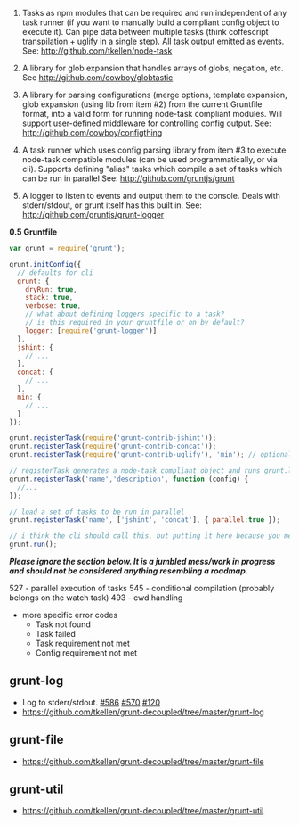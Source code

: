 1. Tasks as npm modules that can be required and run independent of any task runner (if you want to manually build a compliant config object to execute it).  Can pipe data between multiple tasks (think coffescript transpilation + uglify in a single step).  All task output emitted as events.  See: http://github.com/tkellen/node-task

2. A library for glob expansion that handles arrays of globs, negation, etc. See http://github.com/cowboy/globtastic

3. A library for parsing configurations (merge options, template expansion, glob expansion (using lib from item #2) from the current Gruntfile format, into a valid form for running node-task compliant modules.  Will support user-defined middleware for controlling config output.  See: http://github.com/cowboy/configthing

3. A task runner which uses config parsing library from item #3 to execute node-task compatible modules (can be used programmatically, or via cli).  Supports defining "alias" tasks which compile a set of tasks which can be run in parallel  See: http://github.com/gruntjs/grunt

4. A logger to listen to events and output them to the console.  Deals with stderr/stdout, or grunt itself has this built in.  See: http://github.com/gruntjs/grunt-logger

**0.5 Gruntfile**
```js
var grunt = require('grunt');

grunt.initConfig({
  // defaults for cli
  grunt: {
    dryRun: true,
    stack: true,
    verbose: true,
    // what about defining loggers specific to a task?
    // is this required in your gruntfile or on by default?
    logger: [require('grunt-logger')] 
  },
  jshint: {
    // ...
  },
  concat: {
    // ...
  },
  min: {
    // ...
  }
});

grunt.registerTask(require('grunt-contrib-jshint'));
grunt.registerTask(require('grunt-contrib-concat'));
grunt.registerTask(require('grunt-contrib-uglify'), 'min'); // optional second param renames

// registerTask generates a node-task compliant object and runs grunt.loadTask on it
grunt.registerTask('name','description', function (config) {
  //...
});

// load a set of tasks to be run in parallel
grunt.registerTask('name', ['jshint', 'concat'], { parallel:true });

// i think the cli should call this, but putting it here because you mentioned thinking it should go here.
grunt.run();
```
***Please ignore the section below.  It is a jumbled mess/work in progress and should not be considered anything resembling a roadmap.***

527 - parallel execution of tasks
545 - conditional compilation (probably belongs on the watch task)
493 - cwd handling

* more specific error codes
  * Task not found
  * Task failed
  * Task requirement not met
  * Config requirement not met

## grunt-log
* Log to stderr/stdout. [#586](https://github.com/gruntjs/grunt/issues/586) [#570](https://github.com/gruntjs/grunt/issues/570) [#120](https://github.com/gruntjs/grunt/issues/120)
* https://github.com/tkellen/grunt-decoupled/tree/master/grunt-log

## grunt-file
* https://github.com/tkellen/grunt-decoupled/tree/master/grunt-file

## grunt-util
* https://github.com/tkellen/grunt-decoupled/tree/master/grunt-util